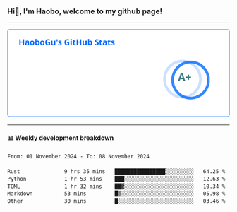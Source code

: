 <!--<h2 align="center"> Hi👋, I'm Haobo, welcome to my github page! </h2>-->
### Hi👋, I'm Haobo, welcome to my github page!
-------

<img href="https://github.com/HaoboGu" src="assets/stats.svg" alt="github stats" /> 

-------

#### 📊 **Weekly development breakdown**
<!--START_SECTION:waka-->

```txt
From: 01 November 2024 - To: 08 November 2024

Rust              9 hrs 35 mins   ████████████████░░░░░░░░░   64.25 %
Python            1 hr 53 mins    ███░░░░░░░░░░░░░░░░░░░░░░   12.63 %
TOML              1 hr 32 mins    ██▓░░░░░░░░░░░░░░░░░░░░░░   10.34 %
Markdown          53 mins         █▒░░░░░░░░░░░░░░░░░░░░░░░   05.98 %
Other             30 mins         █░░░░░░░░░░░░░░░░░░░░░░░░   03.46 %
```

<!--END_SECTION:waka-->
<!--
backup url: https://github-readme-status-dusky-ten.vercel.app/api?username=HaoboGu&count_private=true&show_icons=true&theme=transparent&border_color=2f80ed
-->
<!--
**HaoboGu/HaoboGu** is a ✨ _special_ ✨ repository because its `README.md` (this file) appears on your GitHub profile.

Here are some ideas to get you started:

- 🔭 I’m currently working on AI-assisted programming tools
- 🌱 I’m currently learning ...
- 👯 I’m looking to collaborate on ...
- 🤔 I’m looking for help with ...
- 💬 Ask me about ...
- 📫 How to reach me: ...
- 😄 Pronouns: ...
- ⚡ Fun fact: ...
-->
